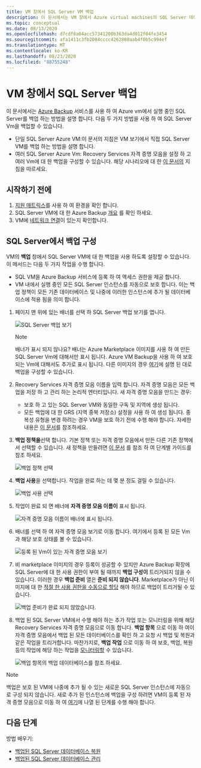 ```yaml
---
title: VM 창에서 SQL Server VM 백업
description: 이 문서에서는 VM 창에서 Azure virtual machines의 SQL Server 데이터베이스를 백업 하는 방법에 대해 알아봅니다.
ms.topic: conceptual
ms.date: 08/13/2020
ms.openlocfilehash: d7cdf0a04acc57341200b363da4d012f04fe3454
ms.sourcegitcommit: afa1411c3fb2084cccc4262860aab4f0b5c994ef
ms.translationtype: MT
ms.contentlocale: ko-KR
ms.lasthandoff: 08/23/2020
ms.locfileid: "88755248"
---
```

# <a name="back-up-a-sql-server-from-the-vm-pane"></a>VM 창에서 SQL Server 백업

이 문서에서는 [Azure Backup](backup-overview.md) 서비스를 사용 하 여 Azure vm에서 실행 중인 SQL Server를 백업 하는 방법을 설명 합니다. 다음 두 가지 방법을 사용 하 여 SQL Server Vm을 백업할 수 있습니다.

- 단일 SQL Server Azure VM:이 문서의 지침은 VM 보기에서 직접 SQL Server VM를 백업 하는 방법을 설명 합니다.
- 여러 SQL Server Azure Vm: Recovery Services 자격 증명 모음을 설정 하 고 여러 Vm에 대 한 백업을 구성할 수 있습니다. 해당 시나리오에 대 한 [이 문서의](backup-sql-server-database-azure-vms.md) 지침을 따르세요.

## <a name="before-you-start"></a>시작하기 전에

1. [지원 매트릭스](sql-support-matrix.md)를 사용 하 여 환경을 확인 합니다.
2. SQL Server VM에 대 한 Azure Backup [개요](backup-azure-sql-database.md) 를 확인 하세요.
3. VM에 [네트워크 연결](backup-sql-server-database-azure-vms.md#establish-network-connectivity)이 있는지 확인합니다.

## <a name="configure-backup-on-the-sql-server"></a>SQL Server에서 백업 구성

VM의 **백업** 창에서 SQL Server VM에 대 한 백업을 사용 하도록 설정할 수 있습니다. 이 메서드는 다음 두 가지 작업을 수행 합니다.

- SQL VM을 Azure Backup 서비스에 등록 하 여 액세스 권한을 제공 합니다.
- VM 내에서 실행 중인 모든 SQL Server 인스턴스를 자동으로 보호 합니다. 이는 백업 정책이 모든 기존 데이터베이스 및 나중에 이러한 인스턴스에 추가 될 데이터베이스에 적용 됨을 의미 합니다.

1. 페이지 맨 위에 있는 배너를 선택 하 SQL Server 백업 보기를 엽니다.

    ![SQL Server 백업 보기](./media/backup-sql-server-vm-from-vm-pane/sql-server-backup-view.png)

    >[!NOTE]
    >배너가 표시 되지 않나요? 배너는 Azure Marketplace 이미지를 사용 하 여 만든 SQL Server Vm에 대해서만 표시 됩니다. Azure VM Backup을 사용 하 여 보호 되는 Vm에 대해서도 추가로 표시 됩니다. 다른 이미지의 경우 [여기](backup-sql-server-database-azure-vms.md)에 설명 된 대로 백업을 구성할 수 있습니다.

2. Recovery Services 자격 증명 모음 이름을 입력 합니다. 자격 증명 모음은 모든 백업을 저장 하 고 관리 하는 논리적 엔터티입니다. 새 자격 증명 모음을 만드는 경우:

    - 보호 하 고 있는 SQL Server VM와 동일한 구독 및 지역에 생성 됩니다.
    - 모든 백업에 대 한 GRS (지역 중복 저장소) 설정을 사용 하 여 생성 됩니다. 중복성 유형을 변경 하려는 경우 VM을 보호 하기 전에 수행 해야 합니다. 자세한 내용은 [이 문서](backup-create-rs-vault.md#set-storage-redundancy)를 참조하세요.

3. **백업 정책을**선택 합니다. 기본 정책 또는 자격 증명 모음에서 만든 다른 기존 정책에서 선택할 수 있습니다. 새 정책을 만들려면 [이 문서](backup-sql-server-database-azure-vms.md#create-a-backup-policy) 를 참조 하 여 단계별 가이드를 참조 하세요.

    ![백업 정책 선택](./media/backup-sql-server-vm-from-vm-pane/backup-policy.png)

4. **백업 사용**을 선택합니다. 작업을 완료 하는 데 몇 분 정도 걸릴 수 있습니다.

    ![백업 사용 선택](./media/backup-sql-server-vm-from-vm-pane/enable-backup.png)

5. 작업이 완료 되 면 배너에 **자격 증명 모음 이름이** 표시 됩니다.

    ![자격 증명 모음 이름이 배너에 표시 됩니다.](./media/backup-sql-server-vm-from-vm-pane/vault-name.png)

6. 배너를 선택 하 여 자격 증명 모음 보기로 이동 합니다. 여기에서 등록 된 모든 Vm과 해당 보호 상태를 볼 수 있습니다.

    ![등록 된 Vm이 있는 자격 증명 모음 보기](./media/backup-sql-server-vm-from-vm-pane/vault-view.png)

7. 비 marketplace 이미지의 경우 등록이 성공할 수 있지만 Azure Backup 확장에 SQL Server에 대 한 사용 권한이 부여 될 때까지 **백업 구성이** 트리거되지 않을 수 있습니다. 이러한 경우 **백업 준비** 열은 **준비 되지 않습니다**. Marketplace가 아닌 이미지에 대 한 [적절 한 사용 권한을 수동으로 할당](backup-azure-sql-database.md#set-vm-permissions) 해야 하므로 백업이 트리거될 수 있습니다.

    ![백업 준비가 완료 되지 않았습니다.](./media/backup-sql-server-vm-from-vm-pane/backup-readiness-not-ready.png)

8. 백업 된 SQL Server VM에서 수행 해야 하는 추가 작업 또는 모니터링을 위해 해당 Recovery Services 자격 증명 모음으로 이동 합니다. **백업 항목** 으로 이동 하 여이 자격 증명 모음에서 백업 된 모든 데이터베이스를 확인 하 고 요청 시 백업 및 복원과 같은 작업을 트리거합니다. 마찬가지로, **백업 작업** 으로 이동 하 여 보호, 백업, 복원 등의 작업에 해당 하는 작업을 [모니터링할](manage-monitor-sql-database-backup.md) 수 있습니다.

    ![백업 항목의 백업 데이터베이스를 참조 하세요.](./media/backup-sql-server-vm-from-vm-pane/backup-items.png)

>[!NOTE]
>백업은 보호 된 VM에 나중에 추가 될 수 있는 새로운 SQL Server 인스턴스에 자동으로 구성 되지 않습니다. 새로 추가 된 인스턴스에 백업을 구성 하려면 VM이 등록 된 자격 증명 모음으로 이동 하 여 [여기](backup-sql-server-database-azure-vms.md)에 나열 된 단계를 수행 해야 합니다.

## <a name="next-steps"></a>다음 단계

방법 배우기:

- [백업된 SQL Server 데이터베이스 복원](restore-sql-database-azure-vm.md)
- [백업된 SQL Server 데이터베이스 관리](manage-monitor-sql-database-backup.md)

